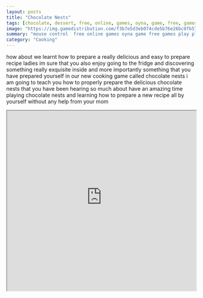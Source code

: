 ```yaml
---
layout: posts
title: "Chocolate Nests"
tags: [chocolate, dessert, free, online, games, oyna, game, free, games, play, play, games]
image: "https://img.gamedistribution.com/f3b7e5d3eb074cde5b76e26bc0fb5776.jpg"
summary: "mouse control  free online games oyna game free games play play games"
category: "Cooking"
---
```


how about we learnt how to prepare a really delicious and easy to prepare recipe ladies im sure that you also enjoy going to the fridge and discovering something really exquisite inside and more importantly something that you have prepared yourself in our new cooking game called chocolate nests i am going to teach you how to properly prepare the delicious chocolate nests that you have been hearing so much about have an amazing time playing chocolate nests and learning how to prepare a new recipe all by yourself without any help from your mom

<iframe width="100%" height="480px;" src="https://flash.gamedistribution.com?game=f3b7e5d3eb074cde5b76e26bc0fb5776"></iframe>